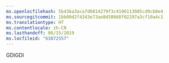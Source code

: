 ```yaml
---
ms.openlocfilehash: 5b436a3aca7d0814279f3c4196113005cd9cb0e4
ms.sourcegitcommit: 1bb00d2f4343e73ae8d58668f02297a3cf10a4c1
ms.translationtype: HT
ms.contentlocale: zh-CN
ms.lasthandoff: 06/15/2019
ms.locfileid: "63872557"
---
```

<span data-ttu-id="0e975-101">GDI</span><span class="sxs-lookup"><span data-stu-id="0e975-101">GDI</span></span>